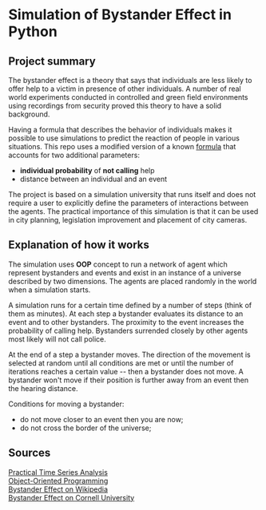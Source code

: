 # Simulation of Bystander Effect in Python

## Project summary

The bystander effect is a theory that says that individuals are less likely to
offer help to a victim in presence of other individuals. A number of real world
experiments conducted in controlled and green field environments using recordings
from security proved this theory to have a solid background.

Having a formula that describes the behavior of individuals makes it possible to
use simulations to predict the reaction of people in various situations. This repo
uses a modified version of a known [formula](https://www.guokr.com/article/6172/)
that accounts for two additional parameters:

- **individual probability** of **not calling** help  
- distance between an individual and an event  

The project is based on a simulation university that runs itself and does not
require a user to explicitly define the parameters of interactions between the
agents. The practical importance of this simulation is that it can be used in
city planning, legislation improvement and placement of city cameras.

## Explanation of how it works

The simulation uses **OOP** concept to run a network of agent which represent
bystanders and events and exist in an instance of a universe described by two
dimensions. The agents are placed randomly in the world when a simulation starts.

A simulation runs for a certain time defined by a number of steps (think of them as minutes).
At each step a bystander evaluates its distance to an event and to other bystanders.
The proximity to the event increases the probability of calling help. Bystanders
surrended closely by other agents most likely will not call police. 

At the end of a step a bystander moves. The direction of the movement is selected
at random until all conditions are met or until the number of iterations reaches
a certain value -- then a bystander does not move. A bystander won't move if 
their position is further away from an event then the hearing distance.

Conditions for moving a bystander:

- do not move closer to an event then you are now;  
- do not cross the border of the universe;  

## Sources

[Practical Time Series Analysis](https://www.oreilly.com/library/view/practical-time-series/9781492041641/ch04.html)  
[Object-Oriented Programming](https://realpython.com/python3-object-oriented-programming/)  
[Bystander Effect on Wikipedia](https://en.wikipedia.org/wiki/Bystander_effect)  
[Bystander Effect on Cornell University](https://blogs.cornell.edu/info2040/2016/10/25/the-bystander-effect/)  
